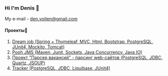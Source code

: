 ### Hi I'm Denis 👋

My e-mail - den.voiten@gmail.com


#### Проекты:open_file_folder:
1. [Dream job (Spring + Thymeleaf, MVC, Html, Bootstrap, PostgreSQL, JUnit4, Mockito, Tomcat)](https://github.com/denvoiten/job4j_dreamjob)
2. [Pooh JMS (Maven, Junit, Sockets, Java Concurrency, Java IO)](https://github.com/denvoiten/job4j_pooh)
3. [Проект "Парсер вакансий" - парсинг web-сайтов (PostgreSQL, JDBC, Quartz, JSOUP)](https://github.com/denvoiten/job4j_grabber)
4. [Tracker (PostgreSQL, JDBC, Liquibase, JUnit4)](https://github.com/denvoiten/tracker)

